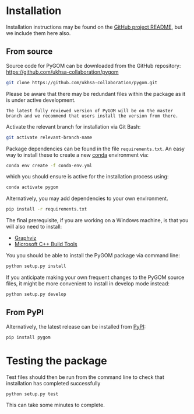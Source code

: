 # Installation

Installation instructions may be found on the [GitHub project README](https://github.com/ukhsa-collaboration/pygom/), but we include them here also.

## From source

Source code for PyGOM can be downloaded from the GitHub repository: https://github.com/ukhsa-collaboration/pygom

```bash
git clone https://github.com/ukhsa-collaboration/pygom.git
```

Please be aware that there may be redundant files within the package as it is under active development.

```{note}
The latest fully reviewed version of PyGOM will be on the master branch and we recommend that users install the version from there.
```

Activate the relevant branch for installation via Git Bash:

```bash
git activate relevant-branch-name
```

Package dependencies can be found in the file `requirements.txt`.
An easy way to install these to create a new [conda](https://conda.io/docs) environment via:

```bash
conda env create -f conda-env.yml
```

which you should ensure is active for the installation process using:

```bash
conda activate pygom
```

Alternatively, you may add dependencies to your own environment.

```bash
pip install -r requirements.txt
```

The final prerequisite, if you are working on a Windows machine, is that you will also need to install:
- [Graphviz](https://graphviz.org/)
- [Microsoft C++ Build Tools](https://visualstudio.microsoft.com/visual-cpp-build-tools/)

You you should be able to install the PyGOM package via command line:

```bash
python setup.py install
```

If you anticipate making your own frequent changes to the PyGOM source files, it might be more convenient to install in develop mode instead:

```bash
python setup.py develop
```

## From PyPI

Alternatively, the latest release can be installed from [PyPI](https://pypi.org/project/pygom/):

```bash
pip install pygom
```

# Testing the package

Test files should then be run from the command line to check that installation has completed successfully

```bash
python setup.py test
```

This can take some minutes to complete.
